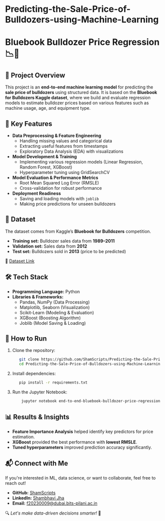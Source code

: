 # Predicting-the-Sale-Price-of-Bulldozers-using-Machine-Learning

# Bluebook Bulldozer Price Regression 📉🚜

## 📌 Project Overview
This project is an **end-to-end machine learning model** for predicting the **sale price of bulldozers** using structured data. It is based on the **Bluebook for Bulldozers Kaggle dataset**, where we build and evaluate regression models to estimate bulldozer prices based on various features such as machine usage, age, and equipment type.

## 🚀 Key Features
- **Data Preprocessing & Feature Engineering**
  - Handling missing values and categorical data
  - Extracting useful features from timestamps
  - Exploratory Data Analysis (EDA) with visualizations
- **Model Development & Training**
  - Implementing various regression models (Linear Regression, Random Forest, XGBoost)
  - Hyperparameter tuning using GridSearchCV
- **Model Evaluation & Performance Metrics**
  - Root Mean Squared Log Error (RMSLE)
  - Cross-validation for robust performance
- **Deployment Readiness**
  - Saving and loading models with `joblib`
  - Making price predictions for unseen bulldozers

## 📂 Dataset
The dataset comes from Kaggle’s **Bluebook for Bulldozers** competition.
- **Training set:** Bulldozer sales data from **1989–2011**
- **Validation set:** Sales data from **2012**
- **Test set:** Bulldozers sold in **2013** (price to be predicted)

📌 [Dataset Link](https://www.kaggle.com/competitions/bluebook-for-bulldozers/data)

## 🛠️ Tech Stack
- **Programming Language:** Python
- **Libraries & Frameworks:**
  - Pandas, NumPy (Data Processing)
  - Matplotlib, Seaborn (Visualization)
  - Scikit-Learn (Modeling & Evaluation)
  - XGBoost (Boosting Algorithm)
  - Joblib (Model Saving & Loading)

## 📜 How to Run
1. Clone the repository:
   ```bash
      git clone https://github.com/ShamScripts/Predicting-the-Sale-Price-of-Bulldozers-using-Machine-Learning.git
      cd Predicting-the-Sale-Price-of-Bulldozers-using-Machine-Learning
   ```
2. Install dependencies:
   ```bash
      pip install -r requirements.txt
   ```
3. Run the Jupyter Notebook:
   ```bash
       jupyter notebook end-to-end-bluebook-bulldozer-price-regression.ipynb
   ```

## 📊 Results & Insights
- **Feature Importance Analysis** helped identify key predictors for price estimation.
- **XGBoost** provided the best performance with **lowest RMSLE**.
- **Tuned hyperparameters** improved prediction accuracy significantly.

## 📬 Connect with Me
If you're interested in ML, data science, or want to collaborate, feel free to reach out!
- **GitHub:** [ShamScripts](https://github.com/ShamScripts)
- **LinkedIn:** [Shambhavi Jha](https://www.linkedin.com/in/shambhavi-jha)
- **Email:** f20230009@dubai.bits-pilani.ac.in

🔍 *Let's make data-driven decisions smarter!* 🚀

